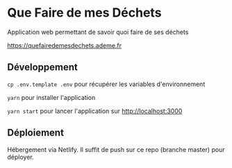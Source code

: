 # Que Faire de mes Déchets

Application web permettant de savoir quoi faire de ses déchets

https://quefairedemesdechets.ademe.fr

## Développement

`cp .env.template .env` pour récupérer les variables d'environnement

`yarn` pour installer l'application

`yarn start` pour lancer l'application sur [http://localhost:3000](http://localhost:3000)


## Déploiement

Hébergement via Netlify. Il suffit de push sur ce repo (branche master) pour déployer.
